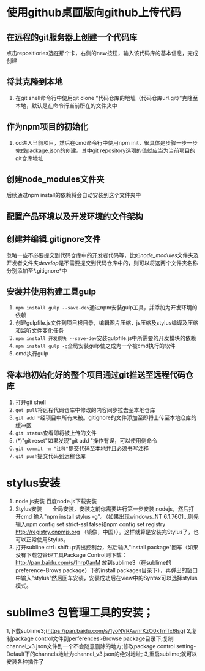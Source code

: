 # 使用github桌面版向github上传代码
## 在远程的git服务器上创建一个代码库
点击repositiories选在那个卡，右侧的new按钮，输入该代码库的基本信息，完成创建
## 将其克隆到本地
1. 在git shell命令行中使用git clone “代码仓库的地址（代码仓库url.git）”克隆至本地，默认是在命令行当前所在的文件夹中

## 作为npm项目的初始化
1. cd进入当前项目，然后在cmd命令行中使用npm init，很具体是步骤一步一步完成package.json的创建。其中git repository选项的值就应当为当前项目的git仓库地址

## 创建node_modules文件夹

后续通过npm install的依赖将会自动安装到这个文件夹中

## 配置产品环境以及开发环境的文件架构

## 创建并编辑.gitignore文件

忽略一些不必要提交到代码仓库中的开发者代码等，比如*node_modules*文件夹及开发者文件夹*develop*是不需要提交到代码仓库中的，则可以将这两个文件夹名称分别添加至*.gitignore*中

## 安装并使用构建工具gulp

1. `npm install gulp --save-dev`通过npm安装gulp工具，并添加为开发环境的依赖
2. 创建gulpfile.js文件到项目根目录，编辑图片压缩，js压缩及stylus编译及压缩和监听文件变化任务
3. `npm install 开发模块 --save-dev`安装gulpfile.js中所需要的开发模块的依赖
4. `npm install gulp -g`全局安装gulp使之成为一个被cmd执行的软件
5. cmd执行gulp

## 将本地初始化好的整个项目通过git推送至远程代码仓库

1. 打开git shell
2. `get pull`将远程代码仓库中修改的内容同步拉去至本地仓库
3. `git add *`经项目中所有未被。gitignore的文件添加至即将上传至本地仓库的缓冲区
4. `git status`查看即将被上传的文件
5. (\*)"git reset"如果发现"git add "操作有误，可以使用侧命令
6. `git commit -m "注释"`提交代码至本地并且必须书写注释
7. `git push`提交代码到远程仓库


# stylus安装
1. node.js安装
        百度node.js下载安装
2. Stylus安装
        全局安装，安装之前你需要进行第一步安装 nodejs，然后打开cmd 输入"npm install stylus -g"。（如果出现windows_NT 6.1.7601...则先输入npm config set strict-ssl false和npm config set registry http://registry.cnpmjs.org （镜像，中国））。这样就算是安装完Stylus了，也可以正常使用Stylus。
3. 打开subline
        ctrl+shift+p调出控制台，然后输入"install package"回车（如果没有下载包管理工具Package Control则下载：http://pan.baidu.com/s/1hrp0anM 放到sublime3（在sublime的preference-Brows package）下的install packages目录下），再弹出的窗口中输入"stylus"然后回车安装，安装成功后在view中的Syntax可以选择stylus模式。
        
# sublime3 包管理工具的安装；
1,下载sublime3;(https://pan.baidu.com/s/1yoNVRAwnrKzO0xTmTx6Isg) 
2,复制package control文件到perferences>Browse package目录下;复制channel_v3.json文件到一个不会随意删除的地方;修改package control setting-Default下的channels地址为channel_v3.json的绝对地址;
3,重启sublime;就可以安装各种插件了
